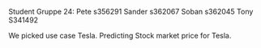 Student Gruppe 24: Pete s356291 Sander s362067 Soban s362045 Tony S341492

We picked use case Tesla. Predicting Stock market price for Tesla.
